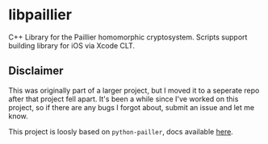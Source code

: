 # libpaillier
C++ Library for the Paillier homomorphic cryptosystem. Scripts support building library for iOS via Xcode CLT.

## Disclaimer
This was originally part of a larger project, but I moved it to a seperate repo after that project fell apart. It's been a while since I've worked on this project, so if there are any bugs I forgot about, submit an issue and let me know.

This project is loosly based on `python-pailler`, docs available [here](https://python-paillier.readthedocs.io/en/stable/index.html).
